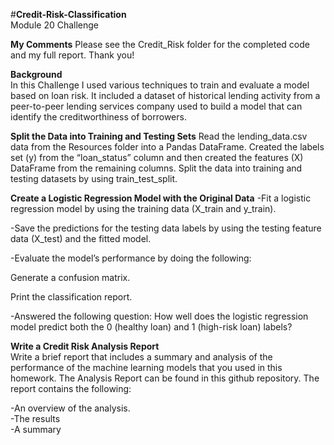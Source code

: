 #**Credit-Risk-Classification**\
Module 20 Challenge

**My Comments** 
Please see the Credit_Risk folder for the completed code and my full report. Thank you!

**Background**  
In this Challenge I used various techniques to train and evaluate a model based on loan
risk. It included a dataset of historical lending activity from a peer-to-peer lending services
company used to build a model that can identify the creditworthiness of borrowers.

**Split the Data into Training and Testing Sets** 
Read the lending_data.csv data from the Resources folder into a Pandas DataFrame.
Created the labels set (y) from the “loan_status” column and then created the features (X)
DataFrame from the remaining columns. Split the data into training and testing datasets by using
train_test_split.

**Create a Logistic Regression Model with the Original Data** 
-Fit a logistic regression model by using the training data (X_train and y_train).

-Save the predictions for the testing data labels by using the testing feature data (X_test) and the fitted model.

-Evaluate the model’s performance by doing the following:

Generate a confusion matrix.

Print the classification report.

-Answered the following question: How well does the logistic regression model predict both the 0 (healthy loan) and 1 (high-risk loan) labels?

**Write a Credit Risk Analysis Report**  
Write a brief report that includes a summary and analysis of the performance of the machine
learning models that you used in this homework. The Analysis Report can be found in this github
repository. The report contains the following:

-An overview of the analysis.  
-The results  
-A summary  


